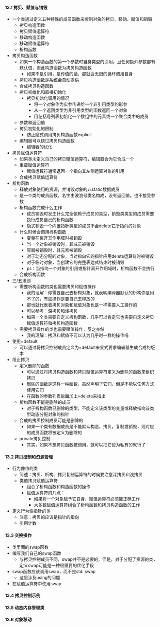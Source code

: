 #### 13.1 拷贝、赋值与销毁

- 一个类通过定义五种特殊的成员函数来控制对象的拷贝、移动、赋值和销毁
  - 拷贝构造函数
  - 拷贝赋值运算符
  - 移动构造函数
  - 移动赋值运算符
  - 析构函数
- 拷贝构造函数
  - 如果一个构造函数的第一个参数时自身类型的引用，且任何额外参数都有默认值，则此构造函数为拷贝构造函数
    - 如果不是引用，是传值的话，那就会无限的循环调用自身
  - 拷贝构造函数是系统会自动提供
  - 合成拷贝构造函数
  - 拷贝初始化和直接初始化
    - 拷贝初始化调用的情况
      - 将一个对象作为实参传递给一个非引用类型的形参
      - 从一个返回类型为非引用类型的函数返回一个对象
      - 用花括号列表初始化一个数组中的元素或一个聚合类中的成员
  - 参数和返回值
  - 拷贝初始化的限制
    - 防止隐式调用拷贝构造函数explicit
  - 编辑器可以绕过拷贝构造函数
    - 编辑器的优化
- 拷贝赋值运算符
  - 如果类未定义自己的拷贝赋值运算符，编辑器会为它合成一个
  - 重载赋值运算符
    - 赋值运算符通常返回一个指向其左侧运算对象的引用
  - 合成拷贝赋值运算符
- 析构函数
  - 释放对象使用的资源，并销毁对象的非static数据成员
  - 是一个类的成员函数，名字由波浪号类名构成，没有返回值，也不接受参数
  - 析构函数完成什么工作
    - 成员销毁时发生什么完全依赖于成员的类型，销毁类类型的成员需要执行成员自己的析构函数
    - 隐式销毁一个内置指针类型的成员不会delete它所指向的对象
  - 什么时候会调用析构函数
    - 变量在离开其作用域时被销毁
    - 当一个对象被销毁时，其成员被销毁
    - 容器被销毁时，其元素被销毁
    - 对于动态分配的对象，当对指向它的指针应用delete运算符时被销毁
    - 对于临时对象，当创建它的完整表达式结束时被销毁
    - ps：当指向一个对象的引用或指针离开作用域时，析构函数不会执行
  - 合成析构函数
- 三/五法则
  - 需要析构函数的类也需要拷贝和赋值操作
    - 我的理解：你需要自己去析构对象，就表明编译器默认的析构你是用不了的，有些操作是要自己去释放的
    - 那也就代表着拷贝对象和赋值对象也是一样需要人工操作的
    - 可以参考：深拷贝和浅拷贝
    - 如果一个类需要自定义析构函数，几乎可以肯定它也需要自定义拷贝赋值运算符和拷贝构造函数
  - 需要拷贝操作的类也需要赋值操作，反之亦然
    - 我的理解：拷贝和赋值不可以认为几乎时一样的操作吗
- 使用=default
  - 可以通过将拷贝控制成员定义为=default来显式要求编辑器生成合成的版本
- 阻止拷贝
  - 定义删除的函数
    - 可以通过将拷贝构造函数和拷贝赋值运算符定义为删除的函数来组织拷贝
    - 删除的函数是这样一种函数，虽然声明了它们，但是不能以任何方式使用它们
    - 在函数的参数列表后面加上=delete来指出
  - 析构函数不能是删除的成员
    - 对于析构函数已删除的类型，不能定义该类型的变量或释放指向该类型动态分配对象的指针
  - 合成的拷贝控制成员可能是删除的
    - 如果一个类有数据成员是不能默认构造，拷贝，复制或销毁，则对应的成员函数将被定义为删除的
  - private拷贝控制
    - 其实，如果不想拷贝函数被调用，就可以把它设为私有的就行了



#### 13.2 拷贝控制和资源管理

- 行为像值的类
  - 简述：拷贝、析构、拷贝复制运算符的时候要注意深拷贝和浅拷贝
  - 类值拷贝赋值运算符
    - 组合了析构函数和构造函数的操作
    - 赋值运算符的几点：
      - 如果将一个对象赋予它自身，赋值运算符必须能正确工作
      - 大多数赋值运算符组合了析构函数和拷贝构造函数的工作
- 定义行为像指针的类
  - 注意：拷贝的应该是指针的指向
  - 引用计数



#### 13.3 交换操作

- 类里面的swap函数
- 编写我们自己的swap函数
  - 与拷贝控制成员不同，swap并不是必要的，但是，对于分配了资源的类，定义swap可能是一种很重要的优化手段
- swap函数应该调用swap，而不是std::swap
  - 这里涉及using的问题
- 在赋值运算符中使用swap



#### 13.4 拷贝控制示例



#### 13.5 动态内存管理类



#### 13.6 对象移动

